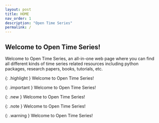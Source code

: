 ```yaml
---
layout: post
title: HOME
nav_order: 1
description: "Open Time Series"
permalink: /
---
```


## Welcome to Open Time Series!

Welcome to Open Time Series, an all-in-one web page where you can find all different 
kinds of time series related resources including python packages, research papers, books, tutorials, etc. 





{: .highlight } 
Welcome to Open Time Series!

{: .important } 
Welcome to Open Time Series!

{: .new }
Welcome to Open Time Series!

{: .note }
Welcome to Open Time Series!

{: .warning }
Welcome to Open Time Series!
